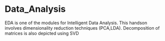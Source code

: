 # Data_Analysis
EDA is one of the modules for Intelligent Data Analysis. This handson involves dimensionality reduction techniques (PCA,LDA). 
Decomposition of matrices is also depicted using SVD
